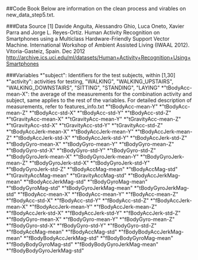 ##Code Book
Below are information on the clean process and virables on new_data_step5.txt. 

###Data Source
[1] Davide Anguita, Alessandro Ghio, Luca Oneto, Xavier Parra and Jorge L. Reyes-Ortiz. Human Activity Recognition on Smartphones using a Multiclass Hardware-Friendly Support Vector Machine. International Workshop of Ambient Assisted Living (IWAAL 2012). Vitoria-Gasteiz, Spain. Dec 2012
http://archive.ics.uci.edu/ml/datasets/Human+Activity+Recognition+Using+Smartphones

###Variables
*"subject": Identifiers for the test subjects, within [1,30]
*"activity": activities for testing, "WALKING", "WALKING_UPSTAIRS", "WALKING_DOWNSTAIRS", "SITTING", "STANDING", "LAYING"
*"tBodyAcc-mean-X": the average of the measurements for the combination activity and subject, same applies to the rest of the variables. For detailed description of measurements, refer to features_info.txt
*"tBodyAcc-mean-Y" 
*"tBodyAcc-mean-Z" 
*"tBodyAcc-std-X" 
*"tBodyAcc-std-Y" 
*"tBodyAcc-std-Z" 
*"tGravityAcc-mean-X" 
*"tGravityAcc-mean-Y" 
*"tGravityAcc-mean-Z" 
*"tGravityAcc-std-X" 
*"tGravityAcc-std-Y" 
*"tGravityAcc-std-Z" 
*"tBodyAccJerk-mean-X" 
*"tBodyAccJerk-mean-Y" 
*"tBodyAccJerk-mean-Z" 
*"tBodyAccJerk-std-X" 
*"tBodyAccJerk-std-Y" 
*"tBodyAccJerk-std-Z" 
*"tBodyGyro-mean-X" 
*"tBodyGyro-mean-Y" 
*"tBodyGyro-mean-Z" 
*"tBodyGyro-std-X" 
*"tBodyGyro-std-Y" 
*"tBodyGyro-std-Z" 
*"tBodyGyroJerk-mean-X" 
*"tBodyGyroJerk-mean-Y" 
*"tBodyGyroJerk-mean-Z" 
*"tBodyGyroJerk-std-X" 
*"tBodyGyroJerk-std-Y" 
*"tBodyGyroJerk-std-Z" 
*"tBodyAccMag-mean" 
*"tBodyAccMag-std" 
*"tGravityAccMag-mean" 
*"tGravityAccMag-std" 
*"tBodyAccJerkMag-mean" 
*"tBodyAccJerkMag-std" 
*"tBodyGyroMag-mean" 
*"tBodyGyroMag-std" 
*"tBodyGyroJerkMag-mean" 
*"tBodyGyroJerkMag-std" 
*"fBodyAcc-mean-X" 
*"fBodyAcc-mean-Y" 
*"fBodyAcc-mean-Z" 
*"fBodyAcc-std-X" 
*"fBodyAcc-std-Y" 
*"fBodyAcc-std-Z" 
*"fBodyAccJerk-mean-X" 
*"fBodyAccJerk-mean-Y" 
*"fBodyAccJerk-mean-Z" 
*"fBodyAccJerk-std-X" 
*"fBodyAccJerk-std-Y" 
*"fBodyAccJerk-std-Z" 
*"fBodyGyro-mean-X" 
*"fBodyGyro-mean-Y" 
*"fBodyGyro-mean-Z" 
*"fBodyGyro-std-X" 
*"fBodyGyro-std-Y" 
*"fBodyGyro-std-Z" 
*"fBodyAccMag-mean" 
*"fBodyAccMag-std" 
*"fBodyBodyAccJerkMag-mean" 
*"fBodyBodyAccJerkMag-std" 
*"fBodyBodyGyroMag-mean" 
*"fBodyBodyGyroMag-std" 
*"fBodyBodyGyroJerkMag-mean" 
*"fBodyBodyGyroJerkMag-std"
